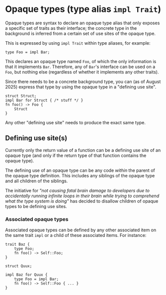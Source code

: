 # Opaque types (type alias `impl Trait`)

Opaque types are syntax to declare an opaque type alias that only
exposes a specific set of traits as their interface; the concrete type in the
background is inferred from a certain set of use sites of the opaque type.

This is expressed by using `impl Trait` within type aliases, for example:

```rust,ignore
type Foo = impl Bar;
```

This declares an opaque type named `Foo`, of which the only information is that
it implements `Bar`. Therefore, any of `Bar`'s interface can be used on a `Foo`,
but nothing else (regardless of whether it implements any other traits).

Since there needs to be a concrete background type,
you can (as of <!-- date-check --> August 2025) express that type
by using the opaque type in a "defining use site".

```rust,ignore
struct Struct;
impl Bar for Struct { /* stuff */ }
fn foo() -> Foo {
    Struct
}
```

Any other "defining use site" needs to produce the exact same type.

## Defining use site(s)

Currently only the return value of a function can be a defining use site
of an opaque type (and only if the return type of that function contains
the opaque type).

The defining use of an opaque type can be any code *within* the parent
of the opaque type definition. This includes any siblings of the
opaque type and all children of the siblings.

The initiative for *"not causing fatal brain damage to developers due to
accidentally running infinite loops in their brain while trying to
comprehend what the type system is doing"* has decided to disallow children
of opaque types to be defining use sites.

### Associated opaque types

Associated opaque types can be defined by any other associated item
on the same trait `impl` or a child of these associated items. For instance:

```rust,ignore
trait Baz {
    type Foo;
    fn foo() -> Self::Foo;
}

struct Quux;

impl Baz for Quux {
    type Foo = impl Bar;
    fn foo() -> Self::Foo { ... }
}
```
